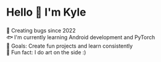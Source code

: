 <h1 align="left">Hello 👋 I'm Kyle</h1>

###

<p align="left">🐋 Creating bugs since 2022<br>🐟 I'm currently learning Android development and PyTorch<br>🌊 Goals: Create fun projects and learn consistently<br>🐙 Fun fact: I do art on the side :)</p>
